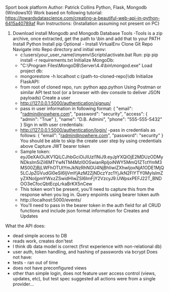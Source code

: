 Sport book platform
Author: Patrick Collins
Python, Flask, Mongodb
(Windows10)
Work based on following tutorial:
https://towardsdatascience.com/creating-a-beautiful-web-api-in-python-6415a40789af
Run Instructions:
{Installation assuming not present on PC}
1. Download install Mongodb and Mongodb Database Tools
	-Tools is a zip archive, once extracted, get the path to \bin and add that to your PATH
Install Python
Install pip
Optional - Install VirtualEnv
Clone Git Repo
Navigate into Repo directory and initial venv:
	- c:\users\(your_user_name)\myenv\Scripts\activate.bat
Run: pip
pip install -r requirements.txt
Initialize MongoDb:
	- "C:\Program Files\MongoDB\Server\4.4\bin\mongod.exe"
Load project db:
	- mongorestore -h localhost c:\{path-to-cloned-repo}\db
Initialize FlaskAPI:
	- from root of cloned repo, run: python app.python
Using Postman or similar API test tool (or a browser with dev console to deliver JSON payloads)
Create a user
	- http://127.0.0.1:5000/authentication/signup/
	- pass in user information in following format:
		{
		 "email": "radmin@nowhere.com",
		 "password": "security",
		 "access": {
		  "admin": "True"
		 },
		 "name": "D.B. Admini",
		 "phone": "555-555-5432"
		}
Sign in with user credentials:
	- http://127.0.0.1:5000/authentication/login/
	-pass in credentials as follows:
		{
		 "email": "radmin@nowhere.com",
		 "password": "security"
		}
You should be able to skip the create user step by using credentials above
Capture JWT bearer token
	- Sample token:
		eyJ0eXAiOiJKV1QiLCJhbGciOiJIUzI1NiJ9.eyJpYXQiOjE2MDUzODMyNDksIm5iZiI6MTYwNTM4MzI0OSwianRpIjoiNWY5MmQ1ZTctYmM3MS00ZjBjLWFhOTUtYmJkNzRhNGU4NjBhIiwiZXhwIjoxNjA1ODE1MjQ5LCJpZGVudGl0eSI6IjVmYjAzM2ZjNDczYzc1YjJkN2FlYTY0MyIsImZyZXNoIjpmYWxzZSwidHlwZSI6ImFjY2VzcyJ9.UWpsxPEFJ22T_BNDOO3eCfocQbtEcpLrkaBrKX5nCew
	- This token won't be present, you'll need to capture this from the response when you log in.
Query enpoints using bearer token auth
	- http://localhost:5000/events/
	- You'll need to pass in the bearer token in the auth field for all CRUD functions
	and include json format information for Creates and Updates
	
What the API does:
- dead simple access to DB
- reads work, creates don'test
- I think db data model is correct (first experience with non-relational db)
- user auth, token handling, and hashing of passwords via bcrypt
Does not have:
- tests - ran out of time
- does not have preconfigured views
- other than simple login, does not feature user access control (views, updates, etc), but test spec suggested all actions were from a single provider...

	